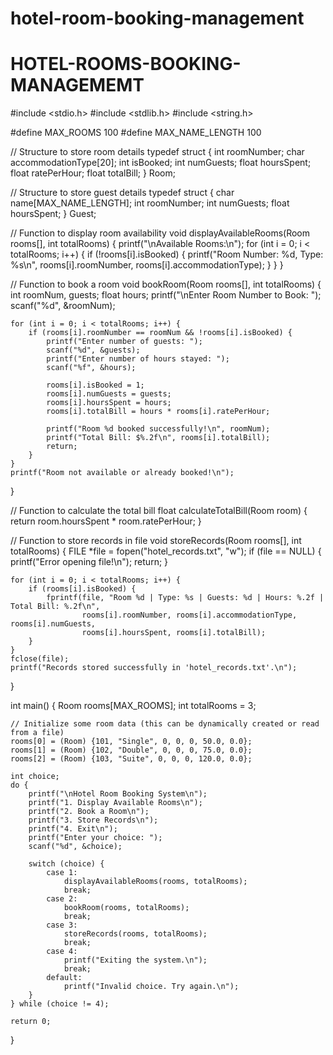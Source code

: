 # hotel-room-booking-management
# HOTEL-ROOMS-BOOKING-MANAGEMEMT
#include <stdio.h>
#include <stdlib.h>
#include <string.h>

#define MAX_ROOMS 100
#define MAX_NAME_LENGTH 100

// Structure to store room details
typedef struct {
    int roomNumber;
    char accommodationType[20];
    int isBooked;
    int numGuests;
    float hoursSpent;
    float ratePerHour;
    float totalBill;
} Room;

// Structure to store guest details
typedef struct {
    char name[MAX_NAME_LENGTH];
    int roomNumber;
    int numGuests;
    float hoursSpent;
} Guest;

// Function to display room availability
void displayAvailableRooms(Room rooms[], int totalRooms) {
    printf("\nAvailable Rooms:\n");
    for (int i = 0; i < totalRooms; i++) {
        if (!rooms[i].isBooked) {
            printf("Room Number: %d, Type: %s\n", rooms[i].roomNumber, rooms[i].accommodationType);
        }
    }
}

// Function to book a room
void bookRoom(Room rooms[], int totalRooms) {
    int roomNum, guests;
    float hours;
    printf("\nEnter Room Number to Book: ");
    scanf("%d", &roomNum);

    for (int i = 0; i < totalRooms; i++) {
        if (rooms[i].roomNumber == roomNum && !rooms[i].isBooked) {
            printf("Enter number of guests: ");
            scanf("%d", &guests);
            printf("Enter number of hours stayed: ");
            scanf("%f", &hours);

            rooms[i].isBooked = 1;
            rooms[i].numGuests = guests;
            rooms[i].hoursSpent = hours;
            rooms[i].totalBill = hours * rooms[i].ratePerHour;

            printf("Room %d booked successfully!\n", roomNum);
            printf("Total Bill: $%.2f\n", rooms[i].totalBill);
            return;
        }
    }
    printf("Room not available or already booked!\n");
}

// Function to calculate the total bill
float calculateTotalBill(Room room) {
    return room.hoursSpent * room.ratePerHour;
}

// Function to store records in file
void storeRecords(Room rooms[], int totalRooms) {
    FILE *file = fopen("hotel_records.txt", "w");
    if (file == NULL) {
        printf("Error opening file!\n");
        return;
    }

    for (int i = 0; i < totalRooms; i++) {
        if (rooms[i].isBooked) {
            fprintf(file, "Room %d | Type: %s | Guests: %d | Hours: %.2f | Total Bill: %.2f\n",
                    rooms[i].roomNumber, rooms[i].accommodationType, rooms[i].numGuests,
                    rooms[i].hoursSpent, rooms[i].totalBill);
        }
    }
    fclose(file);
    printf("Records stored successfully in 'hotel_records.txt'.\n");
}

int main() {
    Room rooms[MAX_ROOMS];
    int totalRooms = 3;

    // Initialize some room data (this can be dynamically created or read from a file)
    rooms[0] = (Room) {101, "Single", 0, 0, 0, 50.0, 0.0};
    rooms[1] = (Room) {102, "Double", 0, 0, 0, 75.0, 0.0};
    rooms[2] = (Room) {103, "Suite", 0, 0, 0, 120.0, 0.0};

    int choice;
    do {
        printf("\nHotel Room Booking System\n");
        printf("1. Display Available Rooms\n");
        printf("2. Book a Room\n");
        printf("3. Store Records\n");
        printf("4. Exit\n");
        printf("Enter your choice: ");
        scanf("%d", &choice);

        switch (choice) {
            case 1:
                displayAvailableRooms(rooms, totalRooms);
                break;
            case 2:
                bookRoom(rooms, totalRooms);
                break;
            case 3:
                storeRecords(rooms, totalRooms);
                break;
            case 4:
                printf("Exiting the system.\n");
                break;
            default:
                printf("Invalid choice. Try again.\n");
        }
    } while (choice != 4);

    return 0;
}
